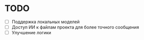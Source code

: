 # TODO

- [ ] Поддержка локальных моделей  
- [ ] Доступ ИИ к файлам проекта для более точного сообщения  
- [ ] Улучшение логики  